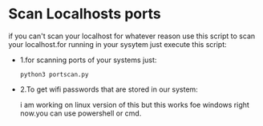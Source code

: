 # Scan Localhosts ports
if you can't scan your localhost for whatever reason use this script to scan your localhost.for running in your sysytem just execute this script:

<ul>
<li>1.for scanning ports of your systems just:

    python3 portscan.py

</li>
<li>2.To get wifi passwords that are stored in our system:



<p>i am working on linux version of this but this works foe windows right now.you can use powershell or cmd.</p>
</li>


</ul>


    